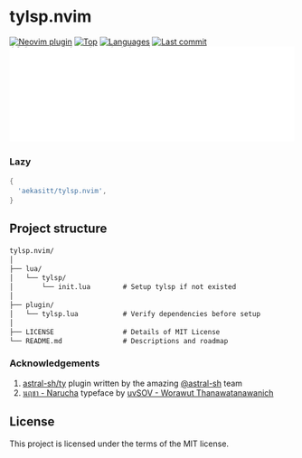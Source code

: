 # tylsp.nvim

[![Neovim plugin](https://img.shields.io/badge/neovim-plugin-57A143?logo=neovim)](https://neovim.io)
[![Top](https://img.shields.io/github/languages/top/aekasitt/tylsp.nvim)](https://github.com/aekasitt/tylsp.nvim)
[![Languages](https://img.shields.io/github/languages/count/aekasitt/tylsp.nvim)](https://github.com/aekasitt/tylsp.nvim)
[![Last commit](https://img.shields.io/github/last-commit/aekasitt/tylsp.nvim/master)](https://github.com/aekasitt/tylsp.nvim)
![Tylsp Banner](static/tylsp-banner.svg)

### Lazy

```lua
{
  'aekasitt/tylsp.nvim',
}
```

## Project structure

```
tylsp.nvim/
│
├── lua/
│   └── tylsp/
│       └── init.lua        # Setup tylsp if not existed
│
├── plugin/
│   └── tylsp.lua           # Verify dependencies before setup
│
├── LICENSE                 # Details of MIT License
└── README.md               # Descriptions and roadmap
```

### Acknowledgements

1. [astral-sh/ty](https://github.com/astral-sh/ty) plugin written by the amazing [@astral-sh](https://astral.sh) team
1. [นฤชา - Narucha](https://www.f0nt.com/release/sov-narucha) typeface by [uvSOV - Worawut Thanawatanawanich](https://fb.com/worawut.thanawatanawanich)

## License

This project is licensed under the terms of the MIT license.
